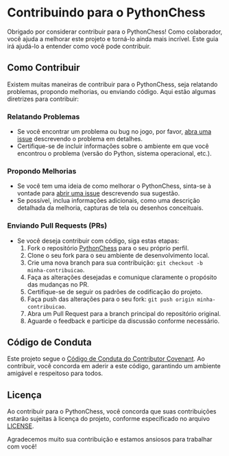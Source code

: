 # Contribuindo para o PythonChess

Obrigado por considerar contribuir para o PythonChess! Como colaborador, você ajuda a melhorar este projeto e torná-lo ainda mais incrível. Este guia irá ajudá-lo a entender como você pode contribuir.

## Como Contribuir

Existem muitas maneiras de contribuir para o PythonChess, seja relatando problemas, propondo melhorias, ou enviando código. Aqui estão algumas diretrizes para contribuir:

### Relatando Problemas

- Se você encontrar um problema ou bug no jogo, por favor, [abra uma issue](https://github.com/seu-usuario/PythonChess/issues) descrevendo o problema em detalhes.
- Certifique-se de incluir informações sobre o ambiente em que você encontrou o problema (versão do Python, sistema operacional, etc.).

### Propondo Melhorias

- Se você tem uma ideia de como melhorar o PythonChess, sinta-se à vontade para [abrir uma issue](https://github.com/seu-usuario/PythonChess/issues) descrevendo sua sugestão.
- Se possível, inclua informações adicionais, como uma descrição detalhada da melhoria, capturas de tela ou desenhos conceituais.

### Enviando Pull Requests (PRs)

- Se você deseja contribuir com código, siga estas etapas:
  1. Fork o repositório [PythonChess](https://github.com/seu-usuario/PythonChess) para o seu próprio perfil.
  2. Clone o seu fork para o seu ambiente de desenvolvimento local.
  3. Crie uma nova branch para sua contribuição: `git checkout -b minha-contribuicao`.
  4. Faça as alterações desejadas e comunique claramente o propósito das mudanças no PR.
  5. Certifique-se de seguir os padrões de codificação do projeto.
  6. Faça push das alterações para o seu fork: `git push origin minha-contribuicao`.
  7. Abra um Pull Request para a branch principal do repositório original.
  8. Aguarde o feedback e participe da discussão conforme necessário.

## Código de Conduta

Este projeto segue o [Código de Conduta do Contributor Covenant](CODE_OF_CONDUCT.md). Ao contribuir, você concorda em aderir a este código, garantindo um ambiente amigável e respeitoso para todos.

## Licença

Ao contribuir para o PythonChess, você concorda que suas contribuições estarão sujeitas à licença do projeto, conforme especificado no arquivo [LICENSE](LICENSE).

Agradecemos muito sua contribuição e estamos ansiosos para trabalhar com você!
